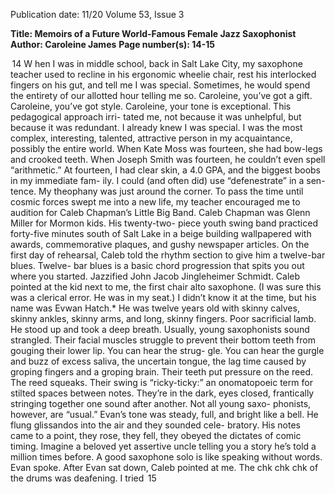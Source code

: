 Publication date: 11/20
Volume 53, Issue 3

**Title: Memoirs of a Future World-Famous Female Jazz Saxophonist**
**Author: Caroleine James**
**Page number(s): 14-15**

 14
W
hen I was in middle school, back in Salt 
Lake City, my saxophone teacher used to 
recline in his ergonomic wheelie chair, 
rest his interlocked fingers on his gut, and tell me I 
was special. Sometimes, he would spend the entirety 
of our allotted hour telling me so. Caroleine, you’ve 
got a gift. Caroleine, you’ve got style. Caroleine, your 
tone is exceptional. This pedagogical approach irri-
tated me, not because it was unhelpful, but because it 
was redundant. I already knew I was special. I was the 
most complex, interesting, talented, attractive person 
in my acquaintance, possibly the entire world. When 
Kate Moss was fourteen, she had bow-legs and crooked 
teeth. When Joseph Smith was fourteen, he couldn’t 
even spell “arithmetic.” At fourteen, I had clear skin, a 
4.0 GPA, and the biggest boobs in my immediate fam-
ily. I could (and often did) use “defenestrate” in a sen-
tence. My theophany was just around the corner. 
To pass the time until cosmic forces swept me into 
a new life, my teacher encouraged me to audition for 
Caleb Chapman’s Little Big Band. Caleb Chapman 
was Glenn Miller for Mormon kids. His twenty-two-
piece youth swing band practiced forty-five minutes 
south of Salt Lake in a beige building wallpapered with 
awards, commemorative plaques, and gushy newspaper 
articles. On the first day of rehearsal, Caleb told the 
rhythm section to give him a twelve-bar blues. Twelve-
bar blues is a basic chord progression that spits you out 
where you started. Jazzified John Jacob Jingleheimer 
Schmidt. Caleb pointed at the kid next to me, the first 
chair alto saxophone. (I was sure this was a clerical 
error. He was in my seat.) I didn’t know it at the time, 
but his name was Evwan Hatch.* He was twelve years 
old with skinny calves, skinny ankles, skinny arms, and 
long, skinny fingers. Poor sacrificial lamb.
He stood up and took a deep breath. 
Usually, young saxophonists sound strangled. Their 
facial muscles struggle to prevent their bottom teeth 
from gouging their lower lip. You can hear the strug-
gle. You can hear the gurgle and buzz of excess saliva, 
the uncertain tongue, the lag time caused by groping 
fingers and a groping brain. Their teeth put pressure on 
the reed. The reed squeaks. Their swing is “ricky-ticky:” 
an onomatopoeic term for stilted spaces between notes. 
They’re in the dark, eyes closed, frantically stringing 
together one sound after another. Not all young saxo-
phonists, however, are “usual.”
Evan’s tone was steady, full, and bright like a bell. 
He flung glissandos into the air and they sounded cele-
bratory. His notes came to a point, they rose, they fell, 
they obeyed the dictates of comic timing. Imagine a 
beloved yet assertive uncle telling you a story he’s told 
a million times before. A good saxophone solo is like 
speaking without words. Evan spoke.
After Evan sat down, Caleb pointed at me. The chk 
chk chk of the drums was deafening. I tried 
 15